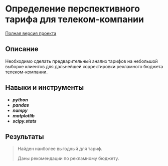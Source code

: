 # Определение перспективного тарифа для телеком-компании

[Полная версия проекта](https://github.com/OxanaFedorova/YandexPracticum_projects/blob/main/Statistical_Data_Analysis_BEST_TARIFF_for_TELECOM/Statistical_Data_Analysis_BEST_TARIFF_for_TELECOM.ipynb)

## Описание

Необходимо сделать предварительный анализ тарифов на небольшой выборке клиентов для дальнейшей корректировки рекламного бюджета телеком-компании.


## Навыки и инструменты

- ***python***
- ***pandas***
- ***numpy***
- ***matplotlib***
- ***scipy.stats***


## Результаты

>Найден наиболее выгодный для тариф.
>
>Даны рекомендации по рекламному бюджету.

